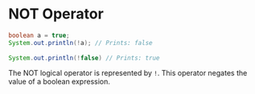 # NOT Operator

```java
boolean a = true;
System.out.println(!a); // Prints: false
 
System.out.println(!false) // Prints: true
```

The NOT logical operator is represented by `!`. This operator negates the value of a boolean expression.